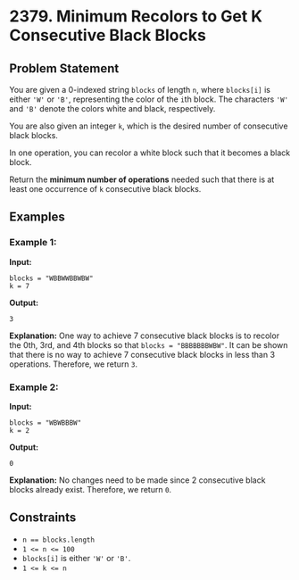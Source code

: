 # 2379. Minimum Recolors to Get K Consecutive Black Blocks

## Problem Statement
You are given a 0-indexed string `blocks` of length `n`, where `blocks[i]` is either `'W'` or `'B'`, representing the color of the `i`th block. The characters `'W'` and `'B'` denote the colors white and black, respectively.

You are also given an integer `k`, which is the desired number of consecutive black blocks.

In one operation, you can recolor a white block such that it becomes a black block.

Return the **minimum number of operations** needed such that there is at least one occurrence of `k` consecutive black blocks.

## Examples

### Example 1:
**Input:**
```plaintext
blocks = "WBBWWBBWBW"
k = 7
```
**Output:**
```plaintext
3
```
**Explanation:**
One way to achieve 7 consecutive black blocks is to recolor the 0th, 3rd, and 4th blocks so that `blocks = "BBBBBBBWBW"`. 
It can be shown that there is no way to achieve 7 consecutive black blocks in less than 3 operations.
Therefore, we return `3`.

### Example 2:
**Input:**
```plaintext
blocks = "WBWBBBW"
k = 2
```
**Output:**
```plaintext
0
```
**Explanation:**
No changes need to be made since 2 consecutive black blocks already exist.
Therefore, we return `0`.

## Constraints
- `n == blocks.length`
- `1 <= n <= 100`
- `blocks[i]` is either `'W'` or `'B'`.
- `1 <= k <= n`
